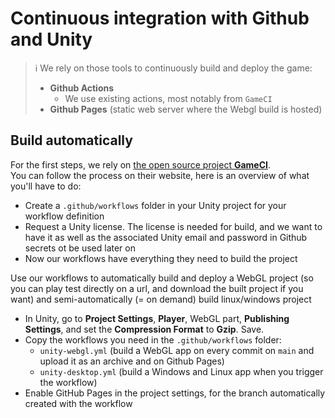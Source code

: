 # Continuous integration with Github and Unity

> ℹ️ We rely on those tools to continuously build and deploy the game:   
>- **Github Actions**
>   - We use existing actions, most notably from `GameCI`
>- **Github Pages** (static web server where the Webgl build is hosted)

## Build automatically 

For the first steps, we rely on [the open source project **GameCI**](https://game.ci/docs/github/getting-started).  
You can follow the process on their website, here is an overview of what you'll have to do:  
- Create a `.github/workflows` folder in your Unity project for your workflow definition
- Request a Unity license. The license is needed for build, and we want to have it as well as the associated Unity email and password in Github secrets ot be used later on
- Now our workflows have everything they need to build the project

Use our workflows to automatically build and deploy a WebGL project (so you can play test directly on a url, and download the built project if you want) and semi-automatically (= on demand) build linux/windows project
- In Unity, go to **Project Settings**, **Player**, WebGL part, **Publishing Settings**, and set the **Compression Format** to **Gzip**. Save.
- Copy the workflows you need in the `.github/workflows` folder:  
  - `unity-webgl.yml` (build a WebGL app on every commit on `main` and upload it as an archive and on Github Pages)
  - `unity-desktop.yml` (build a Windows and Linux app when you trigger the workflow)
- Enable GitHub Pages in the project settings, for the branch automatically created with the workflow

